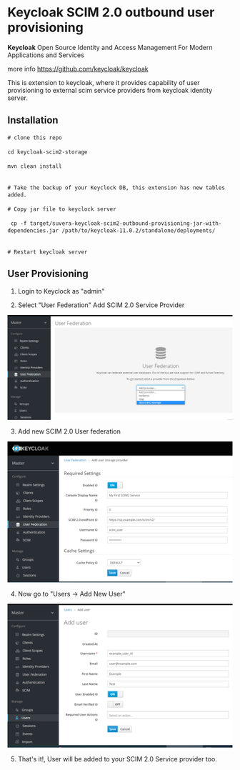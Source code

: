 # Keycloak SCIM 2.0 outbound user provisioning

**Keycloak** Open Source Identity and Access Management For Modern Applications and Services

more info https://github.com/keycloak/keycloak


This is extension to keycloak, where it provides capability of user provisioning to external scim service providers from keycloak identity server.


## Installation

```
# clone this repo

cd keycloak-scim2-storage

mvn clean install


# Take the backup of your Keyclock DB, this extension has new tables added.

# Copy jar file to keyclock server

 cp -f target/suvera-keycloak-scim2-outbound-provisioning-jar-with-dependencies.jar /path/to/keycloak-11.0.2/standalone/deployments/


# Restart keycloak server

```

## User Provisioning

1) Login to Keyclock as "admin"

2) Select "User Federation" Add SCIM 2.0 Service Provider 

![User Federation](scim2_storage_01.png)


3) Add new SCIM 2.0 User federation 

![Add SCIM 2.0 User Federation](scim2_storage_02.png)


4) Now go to "Users -> Add New User" 

![Add New User](scim2_storage_03.png)


5) That's it!, User will be added to your SCIM 2.0 Service provider too. 


